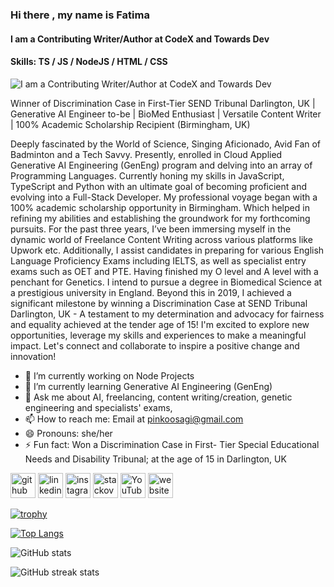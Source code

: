 ### Hi there , my name is Fatima
#### I am a Contributing Writer/Author at CodeX and Towards Dev
#### Skills: TS / JS / NodeJS / HTML / CSS

![I am a Contributing Writer/Author at CodeX and Towards Dev](https://media.licdn.com/dms/image/D4D16AQH7y0e_L6l6Pg/profile-displaybackgroundimage-shrink_350_1400/0/1712176933217?e=1720051200&v=beta&t=lYvCeQ9pDtCHayWRQx2MxxcPujAAxouWHyFRS7HBLZ8)


Winner of Discrimination Case in First-Tier SEND Tribunal Darlington, UK | Generative AI Engineer to-be | BioMed Enthusiast | Versatile Content Writer | 100% Academic Scholarship Recipient (Birmingham, UK)

Deeply fascinated by the World of Science, Singing Aficionado, Avid Fan of Badminton and a Tech Savvy.
Presently, enrolled in Cloud Applied Generative AI Engineering (GenEng) program and delving into an array of Programming Languages. Currently honing my skills in JavaScript, TypeScript and Python with an ultimate goal of becoming proficient and evolving into a Full-Stack Developer.
My professional voyage began with a 100% academic scholarship opportunity in Birmingham. Which helped in refining my abilities and establishing the groundwork for my forthcoming pursuits. For the past three years, I’ve been immersing myself in the dynamic world of Freelance Content Writing across various platforms like Upwork etc. Additionally, I assist candidates in preparing for various English Language Proficiency Exams including IELTS, as well as specialist entry exams such as OET and PTE.
Having finished my O level and A level with a penchant for Genetics. I intend to pursue a degree in Biomedical Science at a prestigious university in England.
Beyond this in 2019, I achieved a significant milestone by winning a Discrimination Case at SEND Tribunal Darlington, UK - A testament to my determination and advocacy for fairness and equality achieved at the tender age of 15!
I'm excited to explore new opportunities, leverage my skills and experiences to make a meaningful impact. Let's connect and collaborate to inspire a positive change and innovation!

- 🔭 I’m currently working on Node Projects 
- 🌱 I’m currently learning Generative AI Engineering (GenEng) 
- 💬 Ask me about AI, freelancing, content writing/creation, genetic engineering and specialists' exams,  
- 📫 How to reach me: Email at pinkoosagi@gmail.com 
- 😄 Pronouns: she/her 
- ⚡ Fun fact: Won a Discrimination Case in First- Tier Special Educational Needs and Disability Tribunal; at the age of 15 in Darlington, UK 

[<img src='https://cdn.jsdelivr.net/npm/simple-icons@3.0.1/icons/github.svg' alt='github' height='40'>](https://github.com/pinkoosagi)  [<img src='https://cdn.jsdelivr.net/npm/simple-icons@3.0.1/icons/linkedin.svg' alt='linkedin' height='40'>](https://www.linkedin.com/in/pinkoosagi/)  [<img src='https://cdn.jsdelivr.net/npm/simple-icons@3.0.1/icons/instagram.svg' alt='instagram' height='40'>](https://www.instagram.com/pinkooosagi/)  [<img src='https://cdn.jsdelivr.net/npm/simple-icons@3.0.1/icons/stackoverflow.svg' alt='stackoverflow' height='40'>](https://stackoverflow.com/users/23718091)  [<img src='https://cdn.jsdelivr.net/npm/simple-icons@3.0.1/icons/youtube.svg' alt='YouTube' height='40'>](https://www.youtube.com/channel/UCyUHv2cy1eOwE2Qg9lJiskw)  [<img src='https://cdn.jsdelivr.net/npm/simple-icons@3.0.1/icons/icloud.svg' alt='website' height='40'>](https://medium.com/@pinkoosagi)  

[![trophy](https://github-profile-trophy.vercel.app/?username=pinkoosagi)](https://github.com/ryo-ma/github-profile-trophy)

[![Top Langs](https://github-readme-stats.vercel.app/api/top-langs/?username=pinkoosagi)](https://github.com/anuraghazra/github-readme-stats)

![GitHub stats](https://github-readme-stats.vercel.app/api?username=pinkoosagi&show_icons=true)  

![GitHub streak stats](https://streak-stats.demolab.com/?user=pinkoosagi)  

